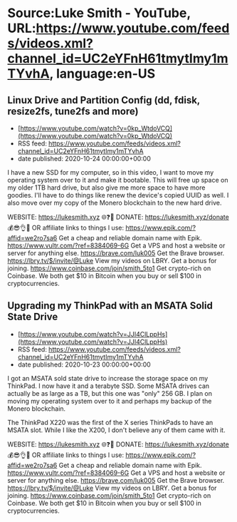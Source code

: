 # Source:Luke Smith - YouTube, URL:https://www.youtube.com/feeds/videos.xml?channel_id=UC2eYFnH61tmytImy1mTYvhA, language:en-US

## Linux Drive and Partition Config (dd, fdisk, resize2fs, tune2fs and more)
 - [https://www.youtube.com/watch?v=0kp_WtdoVCQ](https://www.youtube.com/watch?v=0kp_WtdoVCQ)
 - RSS feed: https://www.youtube.com/feeds/videos.xml?channel_id=UC2eYFnH61tmytImy1mTYvhA
 - date published: 2020-10-24 00:00:00+00:00

I have a new SSD for my computer, so in this video, I want to move my operating system over to it and make it bootable. This will free up space on my older 1TB hard drive, but also give me more space to have more goodies. I'll have to do things like renew the device's copied UUID as well. I also move over my copy of the Monero blockchain to the new hard drive.

WEBSITE: https://lukesmith.xyz 🌐❓🔎
DONATE: https://lukesmith.xyz/donate 💰😎👌💯
OR affiliate links to things l use:
https://www.epik.com/?affid=we2ro7sa6 Get a cheap and reliable domain name with Epik.
https://www.vultr.com/?ref=8384069-6G Get a VPS and host a website or server for anything else.
https://brave.com/luk005 Get the Brave browser.
https://lbry.tv/$/invite/@Luke View my videos on LBRY. Get a bonus for joining.
https://www.coinbase.com/join/smith_5to1 Get crypto-rich on Coinbase. We both get $10 in Bitcoin when you buy or sell $100 in cryptocurrencies.

## Upgrading my ThinkPad with an MSATA Solid State Drive
 - [https://www.youtube.com/watch?v=JJI4ClLppHs](https://www.youtube.com/watch?v=JJI4ClLppHs)
 - RSS feed: https://www.youtube.com/feeds/videos.xml?channel_id=UC2eYFnH61tmytImy1mTYvhA
 - date published: 2020-10-23 00:00:00+00:00

I got an MSATA sold state drive to increase the storage space on my ThinkPad. I now have it and a terabyte SSD. Some MSATA drives can actually be as large as a TB, but this one was "only" 256 GB. I plan on moving my operating system over to it and perhaps my backup of the Monero blockchain.

The ThinkPad X220 was the first of the X series ThinkPads to have an MSATA slot. While I like the X200, I don't believe any of them came with it.

WEBSITE: https://lukesmith.xyz 🌐❓🔎
DONATE: https://lukesmith.xyz/donate 💰😎👌💯
OR affiliate links to things l use:
https://www.epik.com/?affid=we2ro7sa6 Get a cheap and reliable domain name with Epik.
https://www.vultr.com/?ref=8384069-6G Get a VPS and host a website or server for anything else.
https://brave.com/luk005 Get the Brave browser.
https://lbry.tv/$/invite/@Luke View my videos on LBRY. Get a bonus for joining.
https://www.coinbase.com/join/smith_5to1 Get crypto-rich on Coinbase. We both get $10 in Bitcoin when you buy or sell $100 in cryptocurrencies.

